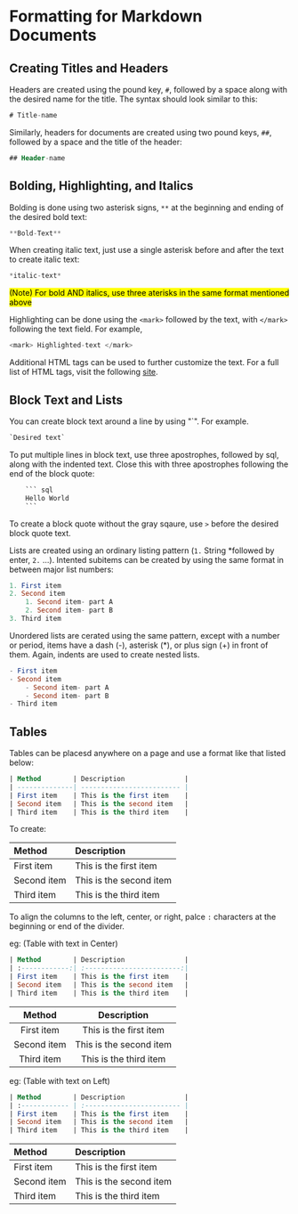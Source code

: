 # Formatting for Markdown Documents

## Creating Titles and Headers
Headers are created using the pound key, `#`, followed by a space along with the desired name for the title. The syntax should look similar to this:

``` sql
# Title-name
```

Similarly, headers for documents are created using two pound keys, `##`, followed by a space and the title of the header:

``` sql
## Header-name
```


## Bolding, Highlighting, and Italics
Bolding is done using two asterisk signs, `**` at the beginning and ending of the desired bold text:

``` sql
**Bold-Text**
```

When creating italic text, just use a single asterisk before and after the text to create italic text:

```sql
*italic-text*
```
<Mark> (Note) For bold AND italics, use three aterisks in the same format mentioned above </mark>

Highlighting can be done using the `<mark>` followed by the text, with `</mark>` following the text field. For example,

``` sql
<mark> Highlighted-text </mark>
```



Additional HTML tags can be used to further customize the text. For a full list of HTML tags, visit the following <a href= "https://www.javatpoint.com/html-tags">site</a>.

## Block Text and Lists
You can create block text around a line by using "`". For example.
```sql
`Desired text`
```

To put multiple lines in block text, use three apostrophes, followed by sql, along with the indented text. Close this with three apostrophes following the end of the block quote:

```sql
    ``` sql
    Hello World
    ```
```

To create a block quote without the gray sqaure, use `>` before the desired block quote text.

Lists are created using an ordinary listing pattern (`1.` String *followed by enter, `2.` ...). Intented subitems can be created by using the same format in between major list numbers:

```sql
1. First item
2. Second item
    1. Second item- part A
    2. Second item- part B
3. Third item
```

Unordered lists are cerated using the same pattern, except with a number or period, items have a dash (-), asterisk (*), or plus sign (+) in front of them. Again, indents are used to create nested lists.

```sql
- First item
- Second item
    - Second item- part A
    - Second item- part B
- Third item
```

## Tables
Tables can be placesd anywhere on a page and use a format like that listed below:
```sql
| Method        | Description               |
| --------------| ------------------------- |
| First item    | This is the first item    |
| Second item   | This is the second item   |
| Third item    | This is the third item    |
```
To create:

| Method        | Description               |
| :-------------| :-------------------------|
| First item    | This is the first item    |
| Second item   | This is the second item   |
| Third item    | This is the third item    |

To align the columns to the left, center, or right, palce `:` characters at the beginning or end of the divider.

eg: (Table with text in Center)
```sql
| Method        | Description               |
| :------------:| :------------------------:|
| First item    | This is the first item    |
| Second item   | This is the second item   |
| Third item    | This is the third item    |
```
| Method        | Description               |
| :------------:| :------------------------:|
| First item    | This is the first item    |
| Second item   | This is the second item   |
| Third item    | This is the third item    |

eg: (Table with text on Left)
```sql
| Method        | Description               |
| :------------ | :------------------------ |
| First item    | This is the first item    |
| Second item   | This is the second item   |
| Third item    | This is the third item    |
```
| Method        | Description               |
| :------------ | :------------------------ |
| First item    | This is the first item    |
| Second item   | This is the second item   |
| Third item    | This is the third item    |

